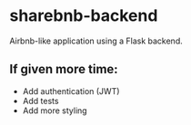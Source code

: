 # sharebnb-backend

Airbnb-like application using a Flask backend. 

## If given more time:
- Add authentication (JWT)
- Add tests
- Add more styling
